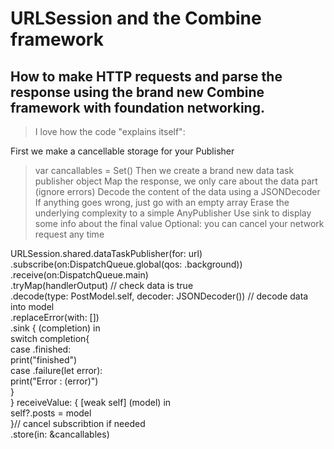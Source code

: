 # URLSession and the Combine framework
## How  to make HTTP requests and parse the response using the brand new Combine framework with foundation networking.
>I love how the code "explains itself":

First we make a cancellable storage for your Publisher
 > var cancallables = Set<AnyCancellable>()
Then we create a brand new data task publisher object
Map the response, we only care about the data part (ignore errors)
Decode the content of the data using a JSONDecoder
If anything goes wrong, just go with an empty array
Erase the underlying complexity to a simple AnyPublisher
Use sink to display some info about the final value
Optional: you can cancel your network request any time

URLSession.shared.dataTaskPublisher(for: url) <br/>
            .subscribe(on:DispatchQueue.global(qos: .background))<br/>
            .receive(on:DispatchQueue.main)<br/>
            .tryMap(handlerOutput) // check data is true <br/>
            .decode(type: PostModel.self, decoder: JSONDecoder()) // decode data into model <br/>
            .replaceError(with: []) <br/>
            .sink { (completion) in <br/>
                switch completion{ <br/>
                case .finished: <br/>
                    print("finished") <br/>
                case .failure(let error):<br/>
                    print("Error : \(error)") <br/>
                } <br/>
            } receiveValue: { [weak  self] (model) in<br/>
                self?.posts = model<br/>
            }// cancel subscribtion if needed<br/>
            .store(in: &cancallables)<br/>
